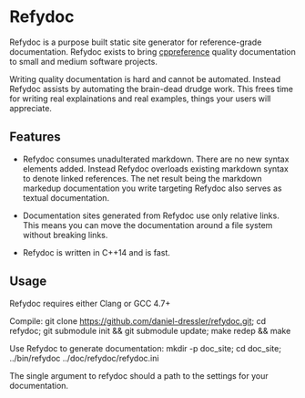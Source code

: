 Refydoc
=======

Refydoc is a purpose built static site generator for reference-grade
documentation. Refydoc exists to bring [cppreference](cppreference.com) quality
documentation to small and medium software projects.

Writing quality documentation is hard and cannot be automated. Instead Refydoc
assists by automating the brain-dead drudge work. This frees time for writing
real explainations and real examples, things your users will appreciate.

Features
--------

* Refydoc consumes unadulterated markdown. There are no new syntax elements added.
Instead Refydoc overloads existing markdown syntax to denote linked references.
The net result being the markdown markedup documentation you write targeting
Refydoc also serves as textual documentation.

* Documentation sites generated from Refydoc use only relative links. This means
you can move the documentation around a file system without breaking links.

* Refydoc is written in C++14 and is fast.

Usage
-----
Refydoc requires either Clang or GCC 4.7+

Compile:
	git clone https://github.com/daniel-dressler/refydoc.git;
	cd refydoc;
	git submodule init && git submodule update;
	make redep && make

Use Refydoc to generate documentation:
	mkdir -p doc_site;
	cd doc_site;
	../bin/refydoc ../doc/refydoc/refydoc.ini

The single argument to refydoc should a path to the settings for your
documentation.
	







